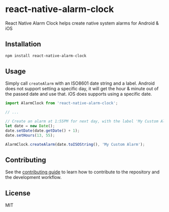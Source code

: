 # react-native-alarm-clock

React Native Alarm Clock helps create native system alarms for Android & iOS

## Installation

```sh
npm install react-native-alarm-clock
```

## Usage

Simply call `createAlarm` with an ISO8601 date string and a label.
Android does not support setting a specific day, it will get the hour & minute out of the passed date and use that.
iOS does supports using a specific date.

```js
import AlarmClock from 'react-native-alarm-clock';

// ...

// Create an alarm at 1:55PM for next day, with the label 'My Custom Alarm'
let date = new Date();
date.setDate(date.getDate() + 1);
date.setHours(13, 55);

AlarmClock.createAlarm(date.toISOString(), 'My Custom Alarm');
```

## Contributing

See the [contributing guide](CONTRIBUTING.md) to learn how to contribute to the repository and the development workflow.

## License

MIT
